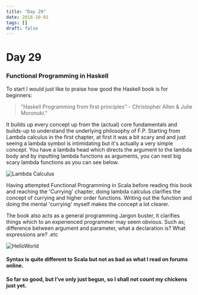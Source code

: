 ```yaml
---
title: "Day 29"
date: 2018-10-01
tags: []
draft: false
---
```

# Day 29

### Functional Programming in Haskell

To start I would just like to praise how good the Haskell book is for beginners:

>"Haskell Programming from first principles" - Christopher Allen & Julie Moronuki."

It builds up every concept up from the (actual) core fundamentals and builds-up to understand the underlying philosophy of F.P. Starting from Lambda calculus in the first chapter, at first it was a bit scary and and just seeing a lambda symbol is intimidating but it's actually a very simple concept. You have a lambda head which directs the argument to the lambda body and by inputting lambda functions as arguments, you can nest big scary lambda functions as you can see below.

![Lambda Calculus](/Images/LambdaCalc.jpeg)

Having attempted Functional Programming in Scala before reading this book and reaching the 'Currying' chapter, doing lambda calculus clarifies the concept of currying and higher order functions. Writing out the function and doing the mental 'currying' myself makes the concept a lot clearer.

The book also acts as a general programming Jargon buster, it clarifies things which to an experienced programmer may seem obvious. Such as; difference between argument and parameter, what a declaration is? What expressions are? .etc

![HelloWorld](/Images/HaskellHelloWorld.58.31.png)

#### Syntax is quite different to Scala but not as bad as what I read on forums online.
#### So far so good, but I've only just begun, so I shall not count my chickens just yet.
